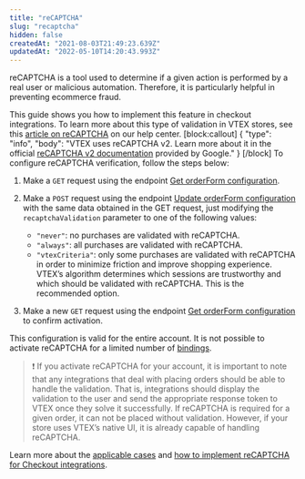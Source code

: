 ```yaml
---
title: "reCAPTCHA"
slug: "recaptcha"
hidden: false
createdAt: "2021-08-03T21:49:23.639Z"
updatedAt: "2022-05-10T14:20:43.993Z"
---
```

reCAPTCHA is a tool used to determine if a given action is performed by a real user or malicious automation. Therefore, it is particularly helpful in preventing ecommerce fraud. 

This guide shows you how to implement this feature in checkout integrations. To learn more about this type of validation in VTEX stores, see this [article on reCAPTCHA](https://help.vtex.com/tutorial/recaptcha-no-checkout--18Te3oDd7f4qcjKu9jhNzP) on our help center.
[block:callout]
{
  "type": "info",
  "body": "VTEX uses reCAPTCHA v2. Learn more about it in the official [reCAPTCHA v2 documentation](https://developers.google.com/recaptcha/docs/display) provided by Google."
}
[/block]
To configure reCAPTCHA verification, follow the steps below:

1. Make a `GET` request using the endpoint [Get orderForm configuration](https://developers.vtex.com/docs/api-reference/checkout-api#get-/api/checkout/pvt/configuration/orderForm).

2. Make a `POST` request using the endpoint [Update orderForm configuration](https://developers.vtex.com/docs/api-reference/checkout-api#post-/api/checkout/pvt/configuration/orderForm) with the same data obtained in the GET request, just modifying the  `recaptchaValidation` parameter to one of the following values:
   - `"never"`: no purchases are validated with reCAPTCHA.
   - `"always"`: all purchases are validated with reCAPTCHA.
   - `"vtexCriteria"`: only some purchases are validated with reCAPTCHA in order to minimize friction and improve shopping experience. VTEX’s algorithm determines which sessions are trustworthy and which should be validated with reCAPTCHA. This is the recommended option.

3. Make a new `GET` request using the endpoint [Get orderForm configuration](https://developers.vtex.com/docs/api-reference/checkout-api#get-/api/checkout/pvt/configuration/orderForm) to confirm activation.

This configuration is valid for the entire account. It is not possible to activate reCAPTCHA for a limited number of [bindings](https://help.vtex.com/en/tutorial/o-que-e-binding--4NcN3NJd0IeYccgWCI8O2W#).
>❗ If you activate reCAPTCHA for your account, it is important to note that any integrations that deal with placing orders should be able to handle the validation. That is, integrations should display the validation to the user and send the appropriate response token to VTEX once they solve it successfully. If reCAPTCHA is required for a given order, it can not be placed without validation. However, if your store uses VTEX’s native UI, it is already capable of handling reCAPTCHA.

Learn more about the [applicable cases](https://developers.vtex.com/vtex-rest-api/docs/applicable-cases) and [how to implement reCAPTCHA for Checkout integrations](https://developers.vtex.com/vtex-rest-api/docs/implementing-recaptcha-in-integrations).
